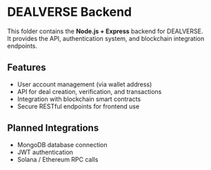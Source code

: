 # DEALVERSE Backend

This folder contains the **Node.js + Express** backend for DEALVERSE.  
It provides the API, authentication system, and blockchain integration endpoints.

## Features
- User account management (via wallet address)
- API for deal creation, verification, and transactions
- Integration with blockchain smart contracts
- Secure RESTful endpoints for frontend use

## Planned Integrations
- MongoDB database connection
- JWT authentication
- Solana / Ethereum RPC calls
